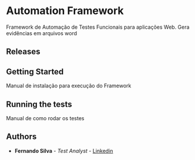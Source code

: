 # Automation Framework

Framework de Automação de Testes Funcionais para aplicações Web.
Gera evidências em arquivos word

## Releases

## Getting Started

Manual de instalação para execução do Framework

## Running the tests

Manual de como rodar os testes

## Authors

* **Fernando Silva** - *Test Analyst* - [Linkedin](https://www.linkedin.com/in/feebsilvaa/)

